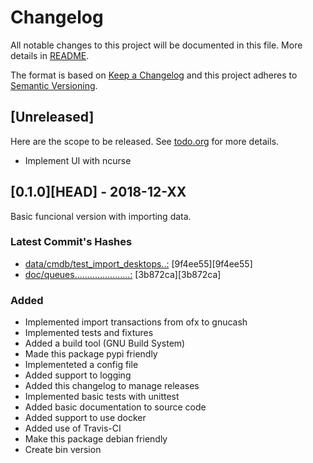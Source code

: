 <!-- Link's references -->
<!-- TODO plan it correctly!! -->
[file_01]: ../../data/cmdb/test_import_desktops.csv
[file_04]: ../../doc/queues.org
[9f4ee56]: http://gnucash-importer.jeffersoncampos.eti.br/db/importer/commits/9f4ee55
[3b872cd]: http://gnucash-importer.jeffersoncampos.eti.br/db/importer/commits/3b872ca

# Changelog #

All notable changes to this project will be documented in this file. More details in [README](README.md).

The format is based on [Keep a Changelog](http://keepachangelog.com/en/1.0.0/) and this project adheres to [Semantic Versioning](http://semver.org/spec/v2.0.0.html).

## [Unreleased] ##

Here are the scope to be released. See [todo.org](todo.org) for more details.

* Implement UI with ncurse

## [0.1.0][HEAD] - 2018-12-XX ##

Basic funcional version with importing data.

### Latest Commit's Hashes ###

* [data/cmdb/test_import_desktops..:][file_01] [9f4ee55][9f4ee55]
* [doc/queues......................:][file_04] [3b872ca][3b872ca]

### Added ###

* Implemented import transactions from ofx to gnucash
* Implemented tests and fixtures
* Added a build tool (GNU Build System)
* Made this package pypi friendly
* Implementeted a config file
* Added support to logging
* Added this changelog to manage releases
* Implemented basic tests with unittest
* Added basic documentation to source code
* Added support to use docker
* Added use of Travis-CI
* Make this package debian friendly
* Create bin version
